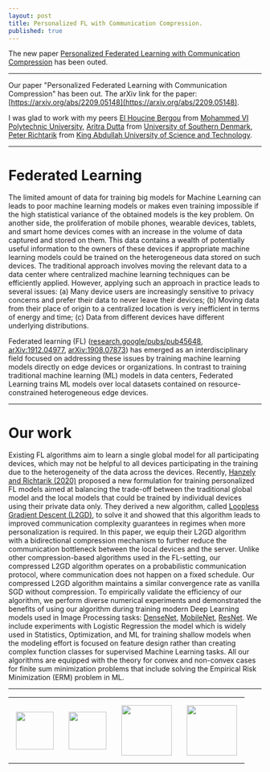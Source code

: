 ```yaml
---
layout: post
title: Personalized FL with Communication Compression.
published: true
---
```


The new paper [Personalized Federated Learning with Communication Compression](https://arxiv.org/abs/2209.05148) has been outed.

---

Our paper "Personalized Federated Learning with Communication Compression" has been out. The arXiv link for the paper: [https://arxiv.org/abs/2209.05148](https://arxiv.org/abs/2209.05148).

I was glad to work with my peers [El Houcine Bergou](https://zhizeli.github.io/) from [Mohammed VI Polytechnic University](https://www.um6p.ma/index.php/en/vision), [Aritra Dutta](http://www.aritradutta.com/) from [University of Southern Denmark](https://www.sdu.dk/en), [Peter Richtarik](https://richtarik.org/) from [King Abdullah University of Science and Technology](https://cemse.kaust.edu.sa/).

----

# Federated Learning

The limited amount of data for training big models for Machine Learning can leads to poor machine learning models or makes even training impossible if the high statistical variance of the obtained models is the key problem. On another side, the proliferation of mobile phones, wearable devices, tablets, and smart home devices comes with an increase in the volume of data captured and stored on them. This data contains a wealth of potentially useful information to the owners of these devices if appropriate machine learning models could be trained on the heterogeneous data stored on such devices. The traditional approach involves moving the relevant data to a data center where centralized machine learning techniques can be efficiently applied.  However, applying such an approach in practice leads to several issues: (a) Many device users are increasingly sensitive to privacy concerns and prefer their data to never leave their devices; (b) Moving data from their place of origin to a centralized location is very inefficient in terms of energy and time; (c) Data from different devices have different underlying distributions.

Federated learning (FL) ([research.google/pubs/pub45648](https://research.google/pubs/pub45648/), [arXiv:1912.04977](https://arxiv.org/abs/1912.04977), [arXiv:1908.07873](https://arxiv.org/abs/1908.07873)) has emerged as an interdisciplinary field focused on addressing these issues by training machine learning models directly on edge devices or organizations. In contrast to training traditional machine learning (ML) models in data centers, Federated Learning trains ML models over local datasets contained on resource-constrained heterogeneous edge devices.

---

# Our work

Existing FL algorithms aim to learn a single global model for all participating devices, which may not be helpful to all devices participating in the training due to the heterogeneity of the data across 
the devices. Recently, [Hanzely and Richtarik (2020)](https://arxiv.org/abs/2002.05516) proposed a new formulation for training personalized FL models aimed at balancing the trade-off between the traditional global model and the local models that could be trained by individual devices using their private data only. They derived a new algorithm, called [Loopless Gradient Descent (L2GD)](https://arxiv.org/abs/2002.05516), to solve it and showed that this algorithm leads to improved communication complexity guarantees in regimes when more personalization is required. 
In this paper, we equip their L2GD algorithm with a bidirectional compression mechanism to further reduce the communication bottleneck between the local devices and the server. 
Unlike other compression-based algorithms used in the FL-setting, our compressed L2GD algorithm operates on a probabilistic communication protocol, where communication does not happen on a fixed schedule. Our compressed L2GD algorithm maintains a similar convergence rate as vanilla SGD without compression.
To empirically validate the efficiency of our algorithm, we perform diverse numerical experiments and demonstrated the benefits of using our algorithm during training modern Deep Learning models used in Image Processing tasks: [DenseNet](https://arxiv.org/abs/1608.06993), [MobileNet](https://arxiv.org/abs/1704.04861), [ResNet](https://arxiv.org/abs/1512.03385). We include experiments with Logistic Regression the model which is widely used in Statistics, Optimization, and ML for training shallow models when the modeling effort is focused on feature design rather than creating complex function classes for supervised Machine Learning tasks. All our algorithms are equipped with the theory for convex and non-convex cases for finite sum minimization problems that include solving the Empirical Risk Minimization (ERM) problem in ML.

---

<table style="text-align:center;">
<tr>
<td style="padding:15px;text-align:center;vertical-align:middle;"> <img height="75px" src="https://burlachenkok.github.io/materials/UM6P-logo.png"/> </td>
<td style="padding:15px;text-align:center;vertical-align:middle;"> <img height="75px" src="https://burlachenkok.github.io/materials/SDU-logo.png"/> </td>
<td style="padding:15px;text-align:center;vertical-align:middle;"> <img height="100px" src="https://burlachenkok.github.io/materials/KAUST-logo.png"/> </td> 
<td style="padding:15px;text-align:center;vertical-align:middle;"> <img height="100px" src="https://burlachenkok.github.io/materials/SDAIA-Logo-2.png"/> </td>
</tr>
</table>
